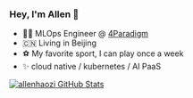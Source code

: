 ### Hey, I'm Allen 👋


- :technologist:  MLOps Engineer @ [4Paradigm](https://www.4paradigm.com)
- :cn:  Living in Beijing
- :soccer:  My favorite sport, I can play once a week
- :sparkles:  cloud native / kubernetes / AI PaaS


[![allenhaozi GitHub Stats](https://github-readme-stats.vercel.app/api?username=allenhaozi&show_icons=true&theme=tokyonight)](https://github.com/allenhaozi)
